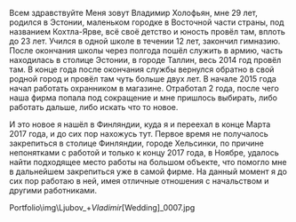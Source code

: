 Всем здравствуйте
Меня зовут Владимир Холофьян, мне 29 лет, родился в Эстонии, маленьком городке в Восточной части страны, под названием Кохтла-Ярве, всё своё детство и юность провёл там, вплоть до 23 лет. Учился в одной школе в течении 12 лет, закончил гимназию. После окончания школы через полгода пошёл служить в армию, часть находилась в столице Эстонии, в городе Таллин, весь 2014 год провёл там. В конце года после окончания службы вернулся обратно в свой родной город и провёл там чуть больше двух лет. В начале 2015 года начал работать охранником в магазине. Отработал 2 года, после чего наша фирма попала под сокращение и мне пришлось выбирать, либо работать дальше, либо искать что то новое.

И это новое я нашёл в Финляндии, куда я и переехал в конце Марта 2017 года, и до сих пор нахожусь тут. Первое время не получалось закрепиться в столице Финляндии, городе Хельсинки, по причине непонятками с работой и только к концу 2017 года, в Ноябре, удалось найти подходящее место работы на большом объекте, что помогло мне в дальнейшем закрепиться уже в самой фирме. На данный момент я до сих пор работаю в ней, имея отличные отношения с начальством и другими работниками.

Portfolio\img\Ljubov_+_Vladimir_[Wedding]_0007.jpg